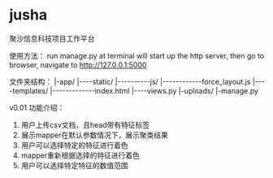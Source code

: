 # jusha
聚沙信息科技项目工作平台

使用方法：
run manage.py at terminal will start up the http server,
then go to browser, navigate to http://127.0.0.1:5000

文件夹结构：
|-app/
|----static/
|----------js/
|------------force_layout.js
|----templates/
|-------------index.html
|----views.py
|-uploads/
|-manage.py


v0.01 功能介绍：
1. 用户上传csv文档，且head带有特征标签
2. 展示mapper在默认参数情况下，展示聚类结果
3. 用户可以选择特定的特征进行着色
4. mapper重新根据选择的特征进行着色
5. 用户可以选择特定特征的数值范围




